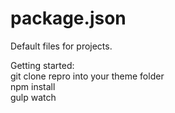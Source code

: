 # package.json
Default files for projects.
  
Getting started:  
git clone repro into your theme folder  
npm install  
gulp watch  
